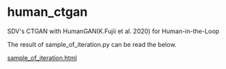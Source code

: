 # human_ctgan

SDV's CTGAN with HumanGAN(K.Fujii et al. 2020) for Human-in-the-Loop

The result of sample_of_iteration.py can be read the below.

[sample_of_iteration.html](./doc/sample_of_iteration.html)